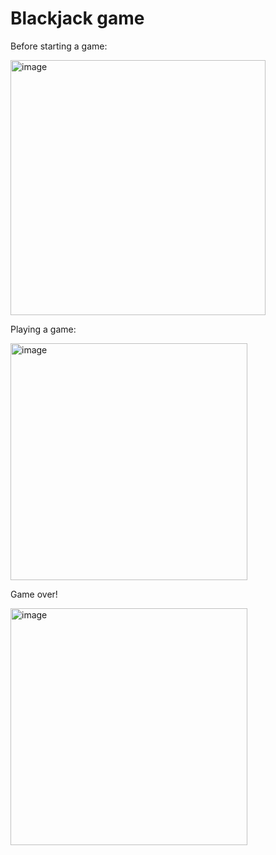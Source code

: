 # Blackjack game

Before starting a game:

<img width="408" alt="image" src="https://github.com/DeeptiShukla/Blackjack_game/assets/21026441/c0f3ab89-4919-4c01-b31c-ca1a4eb7720b">

Playing a game:

<img width="379" alt="image" src="https://github.com/DeeptiShukla/Blackjack_game/assets/21026441/d8f55c1a-0cb0-4a05-9eab-e010d6e71d5f">

Game over!

<img width="379" alt="image" src="https://github.com/DeeptiShukla/Blackjack_game/assets/21026441/42485f92-6c72-4768-9b0e-b608692e5343">



